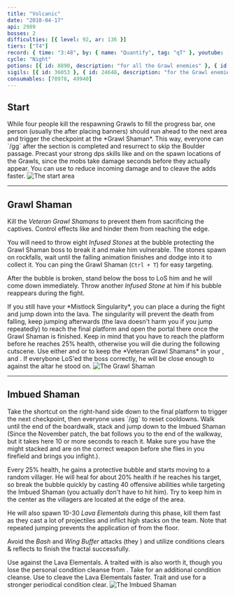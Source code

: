 ```yaml
---
title: "Volcanic"
date: "2018-04-17"
api: 2989
bosses: 2
difficulties: [{ level: 92, ar: 136 }]
tiers: ["T4"]
record: { time: "3:48", by: { name: "Quantify", tag: "qT" }, youtube: [{ id: "un7xbSP-7KI", name: "Deathly", specialization: "Chronomancer" }]}
cycle: "Night"
potions: [{ id: 8890, description: "for all the Grawl enemies" }, { id: 8885, description: "for the Imbued Shaman endboss" }]
sigils: [{ id: 36053 }, { id: 24648, description: "for the Grawl enemies" }, { id: 24661, description: "for the Imbued Shaman endboss" }]
consumables: [78978, 49940]
---
```


## Start <Item id="8890" text="false"/><Item id="24648" text="false"/>

<Grid>
<Column>
While four people kill the respawning Grawls to fill the progress bar, one person (usually the <Specialization name="warrior"/> after placing banners) should run ahead to the next area and trigger the checkpoint at the *Grawl Shaman*. This way, everyone can `/gg` after the section is completed and resurrect to skip the Boulder passage.

<Tips>
    <Tip specialization="elementalist">Precast your strong dps skills like <Skill id="5737"/> and <Skill id="5501"/> on the spawn locations of the Grawls, since the mobs take damage seconds before they actually appear.    
    You can use <Skill id="5738"/> to reduce incoming damage and <Skill id="22572"/> to cleave the adds faster. </Tip>
</Tips>

</Column>

<Column width="6">
<Image src="./images/the_start_area.jpg" title="The start area"/>
</Column>
</Grid>

---

## <Boss/> Grawl Shaman <Item id="8890" text="false"/><Item id="24648" text="false"/>

Kill the _Veteran Grawl Shamans_ to prevent them from sacrificing the captives. Control effects like <Control name="stun"/> and <Condition name="immobile"/> hinder them from reaching the edge.

You will need to throw eight _Infused Stones_ at the bubble protecting the Grawl Shaman boss to break it and make him vulnerable. The stones spawn on rockfalls, wait until the falling animation finishes and dodge into it to collect it. You can ping the Grawl Shaman (`Ctrl + T`) for easy targeting.

After the bubble is broken, stand below the boss to LoS him and he will come down immediately. Throw another _Infused Stone_ at him if his bubble reappears during the fight.

<Tips>
    <Tip specialization="mesmer">If you still have your *Mistlock Singularity*, you can place a <Skill id="10197"/> during the fight and jump down into the lava. The singularity will prevent the death from falling, keep jumping afterwards (the lava doesn't harm you if you jump repeatedly) to reach the final platform and open the portal there once the Grawl Shaman is finished. Keep in mind that you have to reach the platform before he reaches 25% health, otherwise you will die during the following cutscene.</Tip>
    <Tip specialization="weaver">Use either <Skill id="5683"/> and <Skill id="5686"/> or <Skill id="5671"/> to keep the *Veteran Grawl Shamans* in your <Skill id="5548"/>, <Skill id="43762"/> and <Skill id="41125"/>.    
        If everybone LoS'ed the boss correctly, he will be close enough to <Skill id="5697"/> against the altar he stood on.</Tip>

</Tips>

<Image src="./images/the_grawl_shaman.jpg" title="The Grawl Shaman"/>

---

## <Boss red/> Imbued Shaman <Item id="8885" text="false"/><Item id="8886" text="false"/><Item id="24661" text="false"/>

<Grid>
<Column>
Take the shortcut on the right-hand side down to the final platform to trigger the next checkpoint, then everyone uses `/gg` to reset cooldowns. Walk until the end of the boardwalk, stack <Boon name="might"/> and jump down to the Imbued Shaman (Since the November patch, the bat follows you to the end of the walkway, but it takes here 10 or more seconds to reach it. Make sure you have the might stacked and are on the correct weapon before she flies in you firefield and brings you infight.).

Every 25% health, he gains a protective bubble and starts moving to a random villager. He will heal for about 20% health if he reaches his target, so break the bubble quickly by casting 40 offensive abilities while targeting the Imbued Shaman (you actually don't have to hit him). Try to keep him in the center as the villagers are located at the edge of the area.

He will also spawn 10-30 _Lava Elementals_ during this phase, kill them fast as they cast a lot of projectiles and inflict high <Condition name="burning"/> stacks on the team. Note that repeated jumping prevents the application of <Condition name="burning"/> from the floor.

Avoid the _Bash_ and _Wing Buffer_ attacks (they <Control name="knockback"/>) and utilize conditions clears & reflects to finish the fractal successfully.
</Column>

<Column width="6">
<Tips>
    <Tip specialization="mesmer">Use <Skill id="10302"/> against the Lava Elementals. A <Skill id="10186"/> traited with <Trait id="751"/> is also worth it, though you lose the personal condition cleanse from <Trait id="740"/>.</Tip>
    <Tip specialization="weaver">Take <Skill id="5507"/> for an additional condition cleanse. Use <Skill id="22572"/> to cleave the Lava Elementals faster.</Tip>
    <Tip specialization="ranger">Trait <Trait id="1075"/> and use <Skill id="12489"/> for a stronger periodical condition clear.</Tip>
</Tips>
</Column>
</Grid>

<Image src="./images/the_imbued_shaman.jpg" title="The Imbued Shaman"/>
